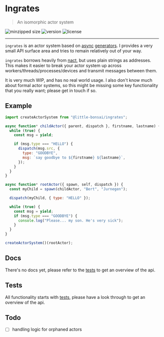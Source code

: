 # Ingrates

> An isomorphic actor system

![minzipped size](https://badgen.net/bundlephobia/minzip/@little-bonsai/ingrates)
![version](https://badgen.net/npm/v/@little-bonsai/ingrates)
![license](https://badgen.net/npm/license/@little-bonsai/ingrates)

---

`ingrates` is an actor system based on [async][async] [generators][generators]. I provides a very small API surface area and tries to remain relatively out of your way.

`ingrates` borrows heavily from [nact](nact), but uses plain strings as addresses. This makes it easier to break your actor system up across workers/threads/processes/devices and transmit messages between them.

It is very much WIP, and has no real world usage. I also don't know much about formal actor systems, so this might be missing some key functionality that you really want; please get in touch if so.

## Example

```javascript
import createActorSystem from "@little-bonsai/ingrates";

async function* childActor({ parent, dispatch }, firstname, lastname) {
  while (true) {
    const msg = yield;

    if (msg.type === "HELLO") {
      dispatch(msg.src, {
        type: "GOODBYE",
        msg: `say goodbye to ${firstname} ${lastname}`,
      });
    }
  }
}

async function* rootActor({ spawn, self, dispatch }) {
  const myChild = spawn(childActor, "Bert", "Jurnegen");

  dispatch(myChild, { type: "HELLO" });

  while (true) {
    const msg = yield;
    if (msg.type === "GOODBYE") {
      console.log("Please... my son. He's very sick");
    }
  }
}

createActorSystem()(rootActor);
```

## Docs

There's no docs yet, please refer to the [tests](tests) to get an overview of the api.

## Tests

All functionality starts with [tests](tests), please have a look through to get an overview of the api.

## Todo

- [ ] handling logic for orphaned actors

[async]: https://developer.mozilla.org/en-US/docs/Web/JavaScript/Reference/Global_Objects/AsyncFunction
[generators]: https://developer.mozilla.org/en-US/docs/Web/JavaScript/Reference/Statements/function*
[nact]: https://nact.io/
[tests]: /test
